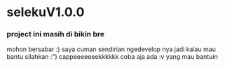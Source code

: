 # selekuV1.0.0
### project ini masih di bikin bre
mohon bersabar :) saya cuman sendirian ngedevelop nya jadi kalau mau bantu silahkan 
:") cappeeeeeeekkkkkk coba aja ada :v yang mau  bantuin
